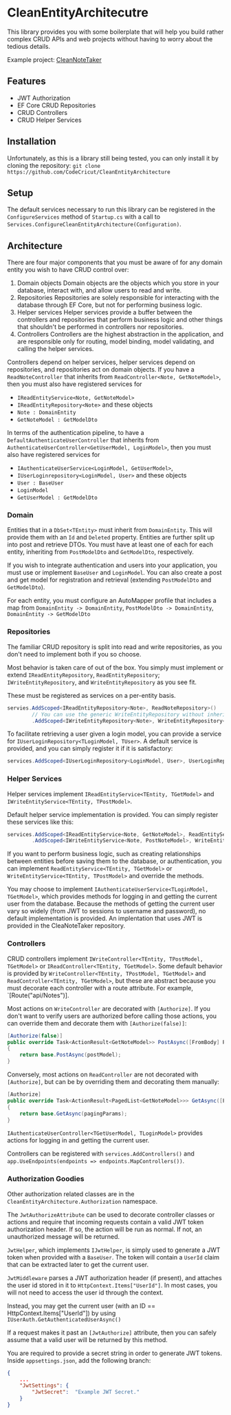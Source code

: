 ﻿# CleanEntityArchitecutre
This library provides you with some boilerplate that will help you build rather complex
CRUD APIs and web projects without having to worry about the tedious details.

Example project: [CleanNoteTaker](https://github.com/CodeCricut/CleanNoteTaker)

## Features
* JWT Authorization
* EF Core CRUD Repositories
* CRUD Controllers
* CRUD Helper Services

## Installation
Unfortunately, as this is a library still being tested, you can only install it by cloning
the repository:
`git clone https://github.com/CodeCricut/CleanEntityArchitecture`

## Setup
The default services necessary to run this library can be registered in the `ConfigureServices` method of 
`Startup.cs` with a call to `Services.ConfigureCleanEntityArchitecture(Configuration)`.

## Architecture
There are four major components that you must be aware of for any domain entity you wish to have CRUD control over:
1. Domain objects
	Domain objects are the objects which you store in your database, interact with, and allow users to read and write.
2. Repositories
	Repositories are solely responsible for interacting with the database through EF Core, but not for performing
business logic.
3. Helper services
	Helper services provide a buffer between the controllers and repositories that perform business logic and other things
that shouldn't be performed in controllers nor repositories.
4. Controllers
	Controllers are the highest abstraction in the application, and are responsible only for routing, model binding,
	model validating, and calling the helper services.

Controllers depend on helper services, helper services depend on repositories, and repositories act on domain objects.
If you have a `ReadNoteController` that inherits from `ReadController<Note, GetNoteModel>`, then you must also have 
registered services for
* `IReadEntityService<Note, GetNoteModel>`
* `IReadEntityRepository<Note>`
and these objects
* `Note : DomainEntity`
* `GetNoteModel : GetModelDto`

In terms of the authentication pipeline, to have a `DefaultAuthenticateUserController` that inherits from 
`AuthenticateUserController<GetUserModel, LoginModel>`, then you must also have registered services for
* `IAuthenticateUserService<LoginModel, GetUserModel>`,
* `IUserLoginrepository<LoginModel, User>`
and these objects
* `User : BaseUser`
* `LoginModel`
* `GetUserModel : GetModelDto`

### Domain
Entities that in a `DbSet<TEntity>` must inherit from `DomainEntity`. This will provide them with an `Id` and `Deleted` property.
Entities are further split up into post and retrieve DTOs. You must have at least one of each for each entity, 
inheriting from `PostModelDto` and `GetModelDto`, respectively.

If you wish to integrate authentication and users into your application, you must use or implement `BaseUser` and
`LoginModel`. You can also create a post and get model for registration and retrieval (extending `PostModelDto` and
`GetModelDto`).

For each entity, you must configure an AutoMapper profile that includes a map from `DomainEntity -> DomainEntity`,
`PostModelDto -> DomainEntity`, `DomainEntity -> GetModelDto`

### Repositories
The familiar CRUD repository is split into read and write repositories, as you don't need to implement both if 
you so choose.

Most behavior is taken care of out of the box. You simply must implement or extend `IReadEntityRepository`, `ReadEntityRepository`;
`IWriteEntityRepository`, and `WriteEntityRepository` as you see fit.

These must be registered as services on a per-entity basis.
```csharp
servies.AddScoped<IReadEntityRepository<Note>, ReadNoteRepository>()
		// You can use the generic WriteEntityRepository without inheriting from it.
		.AddScoped<IWriteEntityRepository<Note>, WriteEntityRepository<Note>>();
```

To facilitate retrieving a user given a login model, you can provide a service for `IUserLoginRepository<TLoginModel, TUser>`.
A default service is provided, and you can simply register it if it is satisfactory:
```csharp
services.AddScoped<IUserLoginRepository<LoginModel, User>, UserLoginRepository<LoginModel, User>>();
```
### Helper Services
Helper services implement `IReadEntityService<TEntity, TGetModel>` and `IWriteEntityService<TEntity, TPostModel>`.

Default helper service implementation is provided. You can simply register these services like this:
```csharp
services.AddScoped<IReadEntityService<Note, GetNoteModel>, ReadEntityService<Note, GetNoteModel>>()
		.AddScoped<IWriteEntityService<Note, PostNoteModel>, WriteEntityService<Note, PostNoteModel>>();
```

If you want to perform business logic, such as creating relationships between entities before saving them
to the database, or authentication, you can implement `ReadEntityService<TEntity, TGetModel>` or 
`WriteEntityService<TEntity, TPostModel>` and override the methods.

You may choose to implement `IAuthenticateUserService<TLoginModel, TGetModel>`, which provides methods for logging
in and getting the current user from the database. Because the methods of getting the current user vary so widely
(from JWT to sessions to username and password), no default implementation is provided. An implentation
that uses JWT is provided in the CleaNoteTaker repository.

### Controllers
CRUD controllers implement `IWriteController<TEntity, TPostModel, TGetModel>` or
`IReadController<TEntity, TGetModel>`. Some default behavior is provided by 
`WriteController<TEntity, TPostModel, TGetModel>` and `ReadController<TEntity, TGetModel>`, but these are abstract 
because you must decorate each controller with a route attribute. For example, `[Route("api/Notes")].

Most actions on `WriteController` are decorated with `[Authorize]`. If you don't want to verify users are 
authorized before calling those actions, you can override them and decorate them with `[Authorize(false)]`:
```csharp
[Authorize(false)]
public override Task<ActionResult<GetNoteModel>> PostAsync([FromBody] PostNoteModel postModel)
{
	return base.PostAsync(postModel);
}
```

Conversely, most actions on `ReadController` are not decorated with `[Authorize]`, but can be by overriding them
and decorating them manually:
```csharp
[Authorize]
public override Task<ActionResult<PagedList<GetNoteModel>>> GetAsync([FromQuery] PagingParams pagingParams)
{
	return base.GetAsync(pagingParams);
}
```

`IAuthenticateUserController<TGetUserModel, TLoginModel>` provides actions for logging in and getting the current
user. 

Controllers can be registered with `services.AddControllers()` and
`app.UseEndpoints(endpoints => endpoints.MapControllers())`.

### Authorization Goodies
Other authorization related classes are in the `CleanEntityArchitecture.Authorization` namespace.

The `JwtAuthorizeAttribute` can be used to decorate controller classes or actions and require that incoming
requests contain a valid JWT token authorization header. If so, the action will be run as normal. If not, 
an unauthorized message will be returned.

`JwtHelper`, which implements `IJwtHelper`, is simply used to generate a JWT token when provided with a
`BaseUser`. The token will contain a `UserId` claim that can be extracted later to get the current user.

`JwtMiddleware` parses a JWT authorization header (if present), and attaches the user id stored in it 
to `HttpContext.Items["UserId"]`. In most cases, you will not need to access the user id through the context.

Instead, you may get the current user (with an ID == HttpContext.Items["UserId"]) by using 
`IUserAuth.GetAuthenticatedUserAsync()`

If a request makes it past an `[JwtAuthorize]` attribute, then you can safely assume that a valid user will
be returned by this method.

You are required to provide a secret string in order to generate JWT tokens. Inside `appsettings.json`, add the 
following branch:
```json
{
	...
	"JwtSettings": {
		"JwtSecret":  "Example JWT Secret."
	}
}
```
